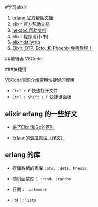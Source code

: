 #学习elixir
1. [erlang 官方帮助文档](http://erlang.org/doc/index.html)
2. [elixir 官方帮助文档](https://elixir-lang.org/getting-started/processes.html#spawn)
3. [hexdoc 帮助文档](https://hexdocs.pm/elixir/syntax-reference.html)
4. elixir 程序设计(书)
5. [elixir dailytrip](https://www.dailydrip.com/topics/elixir/drips)
6. [Elixir, OTP, Ecto, 和 Phoenix 免费教程！](https://www.jianshu.com/p/6c436d487265)


##编辑器 VSCode



###快捷键

[VSCode官网介绍常用快捷键的使用](https://code.visualstudio.com/docs/getstarted/tips-and-tricks#vscode)

- `Ctrl + P` 快速打开文件
- `Ctrl + Shift + P` 快捷键面板


## elixir erlang 的一些好文

- [讲了Elixir和Go的区别](https://my.oschina.net/nicozhang/blog/1645056)

- [Erlang的调度原理（译文）](http://www.cnblogs.com/zhengsyao/p/how_erlang_does_scheduling_translation.html)

## erlang 的库

- 存储数据的表库 `:ets`、`:dets`、`Mnesia`

- 随机函数库： `:rand`、`:random`

- 日期： `:calendar`

- list：`:lists`

